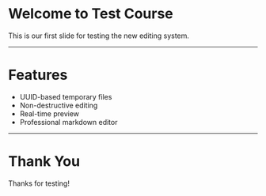# Welcome to Test Course

This is our first slide for testing the new editing system.

---

# Features

- UUID-based temporary files
- Non-destructive editing
- Real-time preview
- Professional markdown editor

---

# Thank You

Thanks for testing!